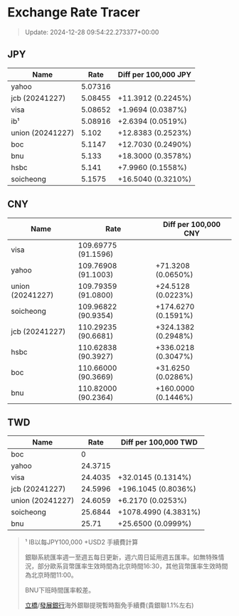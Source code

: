 # Exchange Rate Tracer

> Update: 2024-12-28 09:54:22.273377+00:00

## JPY

| Name             |    Rate | Diff per 100,000 JPY   |
|------------------|---------|------------------------|
| yahoo            | 5.07316 |                        |
| jcb (20241227)   | 5.08455 | +11.3912 (0.2245%)     |
| visa             | 5.08652 | +1.9694 (0.0387%)      |
| ib¹              | 5.08916 | +2.6394 (0.0519%)      |
| union (20241227) | 5.102   | +12.8383 (0.2523%)     |
| boc              | 5.1147  | +12.7030 (0.2490%)     |
| bnu              | 5.133   | +18.3000 (0.3578%)     |
| hsbc             | 5.141   | +7.9960 (0.1558%)      |
| soicheong        | 5.1575  | +16.5040 (0.3210%)     |

## CNY

| Name             | Rate                | Diff per 100,000 CNY   |
|------------------|---------------------|------------------------|
| visa             | 109.69775	(91.1596) |                        |
| yahoo            | 109.76908	(91.1003) | +71.3208 (0.0650%)     |
| union (20241227) | 109.79359	(91.0800) | +24.5128 (0.0223%)     |
| soicheong        | 109.96822	(90.9354) | +174.6270 (0.1591%)    |
| jcb (20241227)   | 110.29235	(90.6681) | +324.1382 (0.2948%)    |
| hsbc             | 110.62838	(90.3927) | +336.0218 (0.3047%)    |
| boc              | 110.66000	(90.3669) | +31.6250 (0.0286%)     |
| bnu              | 110.82000	(90.2364) | +160.0000 (0.1446%)    |

## TWD

| Name             |    Rate | Diff per 100,000 TWD   |
|------------------|---------|------------------------|
| boc              |  0      |                        |
| yahoo            | 24.3715 |                        |
| visa             | 24.4035 | +32.0145 (0.1314%)     |
| jcb (20241227)   | 24.5996 | +196.1045 (0.8036%)    |
| union (20241227) | 24.6059 | +6.2170 (0.0253%)      |
| soicheong        | 25.6844 | +1078.4990 (4.3831%)   |
| bnu              | 25.71   | +25.6500 (0.0999%)     |


> ¹ IB以每JPY100,000 +USD2 手續費計算
>
> 銀聯系統匯率週一至週五每日更新，週六周日延用週五匯率。如無特殊情況，部分歐系貨幣匯率生效時間為北京時間16:30，其他貨幣匯率生效時間為北京時間11:00。
>
> BNU下班時間匯率較差。
>
> [立橋](https://www.wlbank.com.mo/uploads/ueditor/file/20181211/1544536513900230.pdf)/[發展銀行](https://www.mdb.com.mo/Service_Charges_20230728.pdf)海外銀聯提現暫時豁免手續費(貴銀聯1.1%左右)

